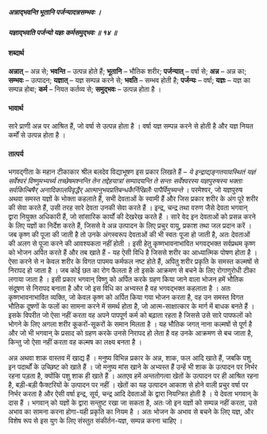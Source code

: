 ##### अन्नाद्भवन्ति भूतानि पर्जन्यादन्नसम्भवः ।
##### यज्ञाद्भवति पर्जन्यो यज्ञः कर्मसमुद्भवः ॥ १४ ॥

#### शब्दार्थ

**अन्नात्** – अन्न  से; **भवन्ति** – उत्पन्न होते हैं; **भूतानि** – भौतिक शरीर; **पर्जन्यात्** – वर्षा  से; **अन्न** – अन्न का; **सम्भवः** – उत्पादन; **यज्ञात्** – यज्ञ सम्पन्न करने से; **भवति** – सम्भव होती है; **पर्जन्यः** – वर्षा; **यज्ञः** – यज्ञ का सम्पन्न होबा; **कर्म** – नियत कर्तव्य से; **समुद्भवः** – उत्पन्न होता है ।

#### भावार्थ

सारे प्राणी अन्न पर आश्रित हैं, जो वर्षा से उत्पन्न होता है । वर्षा यज्ञ सम्पन्न करने से होती है और यज्ञ नियत कर्मों से उत्पन्न होता है ।

#### तात्पर्य

भगवद्गीता के महान टीकाकार श्रील बलदेव विद्याभूषण इस प्रकार लिखते हैं – *ये इन्द्राद्यङ्गतयावस्थितं यज्ञं सर्वेश्वरं विष्णुमभ्यर्च्य तच्छेषमश्नन्ति तेन तद्देहयात्रां सम्पादयन्ति ते सन्तः सर्वेश्वरस्य यज्ञपुरुषस्य भक्ताः सर्वकिल्बिषैर् अनादिकालविवृद्धैर् आत्मानुभवप्रतिबन्धकैर्निखिलैः पापैर्विमुच्यन्ते* । परमेश्वर, जो यज्ञपुरुष अथवा समस्त यज्ञों के भोक्ता कहलाते हैं, सभी देवताओं के स्वामी हैं और जिस प्रकार शरीर के अंग पूरे शरीर की सेवा करते हैं, उसी तरह सारे देवता उनकी सेवा करते हैं । इन्द्र, चन्द्र तथा वरुण जैसे देवता भगवान् द्वारा नियुक्त अधिकारी हैं, जो सांसारिक कार्यों की देखरेख करते हैं । सारे वेद इन देवताओं को प्रसन्न करने के लिए यज्ञों का निर्देश करते हैं, जिससे वे अन्न उत्पादन के लिए प्रचुर वायु, प्रकाश तथा जल प्रदान करें । जब कृष्ण की पूजा की जाती है तो उनके अंगस्वरूप देवताओं की भी स्वतः पूजा हो जाती है, अतः देवताओं की अलग से पूजा करने की आवश्यकता नहीं होती । इसी हेतु कृष्णभावनाभावित भगवद्भक्त सर्वप्रथम कृष्ण को भोजन अर्पित करते हैं और तब खाते हैं - यह ऐसी विधि है जिससे शरीर का आध्यात्मिक पोषण होता है । ऐसा करने से न केवल शरीर के विगत पापमय कर्मफल नष्ट होते हैं, अपितु शरीर प्रकृति के समस्त कल्मषों से निरापद हो जाता है । जब कोई छत का रोग फैलता है तो इसके आक्रमण से बचने के लिए रोगाणुरोधी टीका लगाया जाता है । इसी प्रकार भगवान् विष्णु को अर्पित करके ग्रहण किया जाने वाला भोजन हमें भौतिक संदूषण से निरापद बनाता है और जो इस विधि का अभ्यस्त है वह भगवद्भक्त कहलाता है । अतः कृष्णभावनाभावित व्यक्ति, जो केवल कृष्ण को अर्पित किया गया भोजन करता है, वह उन समस्त विगत भौतिक दूषणों के फलों का सामना करने में समर्थ होता है, जो आत्म-साक्षात्कार के मार्ग में बाधक बनते हैं । इसके विपरीत जो ऐसा नहीं करता वह अपने पापपूर्ण कर्म को बढ़ाता रहता है जिससे उसे सारे पापफलों को भोगने के लिए अगला शरीर कूकरों-सूकरों के समान मिलता है । यह भौतिक जगत् नाना कल्मषों से पूर्ण है और जो भी भगवान् के प्रसाद को ग्रहण करके उनसे निरापद हो लेता है वह उनके आक्रमण से बच जाता है, किन्तु जो ऐसा नहीं करता वह कल्मष का लक्ष्य बनता है ।

अन्न अथवा शाक वास्तव में खाद्य हैं । मनुष्य विभिन्न प्रकार के अन्न, शाक, फल आदि खाते हैं, जबकि पशु इन पदार्थों के उच्छिष्ट को खाते हैं । जो मनुष्य मांस खाने के अभ्यस्त हैं उन्हें भी शाक के उत्पादन पर निर्भर रहना पड़ता है, क्योंकि पशु शाक ही खाते हैं । अतएव हमें अन्ततोगत्वा खेतों के उत्पादन पर ही आश्रित रहना है, बड़ी-बड़ी फैक्टरियों के उत्पादन पर नहीं । खेतों का यह उत्पादन आकाश से होने वाली प्रचुर वर्षा पर निर्भर करता है और ऐसी वर्षा इन्द्र, सूर्य, चन्द्र आदि देवताओं के द्वारा नियन्त्रित होती है । ये देवता भगवान् के दास हैं । भगवान् को यज्ञों के द्वारा सन्तुष्ट रखा जा सकता है, अतः जो इन यज्ञों को सम्पन्न नहीं करता, उसे अभाव का सामना करना होगा-यही प्रकृति का नियम है । अतः भोजन के अभाव से बचने के लिए यज्ञ, और विशेष रूप से इस युग के लिए संस्तुत संकीर्तन-यज्ञ, सम्पन्न करना चाहिए ।